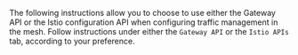 ---
---
The following instructions allow you to choose to use either the Gateway API or the Istio configuration API when configuring
traffic management in the mesh. Follow instructions under either the `Gateway API` or the `Istio APIs` tab,
according to your preference.

